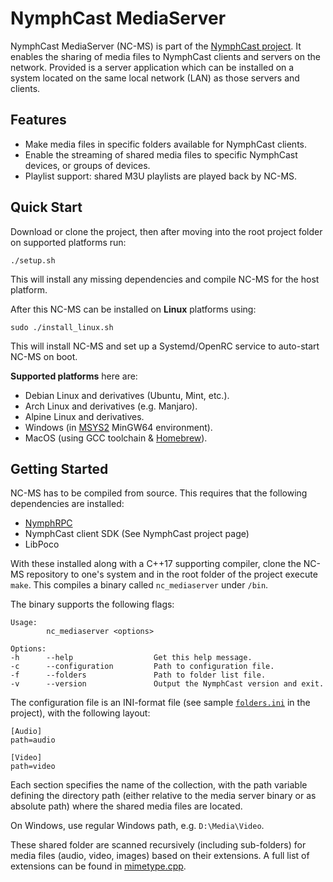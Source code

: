 # NymphCast MediaServer #

NymphCast MediaServer (NC-MS) is part of the [NymphCast project](https://github.com/MayaPosch/NymphCast). It enables the sharing of media files to NymphCast clients and servers on the network. Provided is a server application which can be installed on a system located on the same local network (LAN) as those servers and clients.


## Features ##


* Make media files in specific folders available for NymphCast clients.
* Enable the streaming of shared media files to specific NymphCast devices, or groups of devices.
* Playlist support: shared M3U playlists are played back by NC-MS.

## Quick Start ##

Download or clone the project, then after moving into the root project folder on supported platforms run:

```
./setup.sh
```

This will install any missing dependencies and compile NC-MS for the host platform. 

After this NC-MS can be installed on **Linux** platforms using:

```
sudo ./install_linux.sh
```

This will install NC-MS and set up a Systemd/OpenRC service to auto-start NC-MS on boot.

**Supported platforms** here are:

* Debian Linux and derivatives (Ubuntu, Mint, etc.).
* Arch Linux and derivatives (e.g. Manjaro).
* Alpine Linux and derivatives.
* Windows (in [MSYS2](http://msys2.org/) MinGW64 environment).
* MacOS (using GCC toolchain & [Homebrew](https://brew.sh/)).

## Getting Started ##

NC-MS has to be compiled from source. This requires that the following dependencies are installed:

* [NymphRPC](https://github.com/MayaPosch/NymphRPC)
* NymphCast client SDK (See NymphCast project page)
* LibPoco

With these installed along with a C++17 supporting compiler, clone the NC-MS repository to one's system and in the root folder of the project execute `make`. This compiles a binary called `nc_mediaserver` under `/bin`.

The binary supports the following flags:

```
Usage:
        nc_mediaserver <options>

Options:
-h      --help                  Get this help message.
-c      --configuration         Path to configuration file.
-f      --folders               Path to folder list file.
-v      --version               Output the NymphCast version and exit.
```

The configuration file is an INI-format file (see sample [`folders.ini`](folders.ini) in the project), with the following layout:

```
[Audio]
path=audio

[Video]
path=video
```

Each section specifies the name of the collection, with the path variable defining the directory path (either relative to the media server binary or as absolute path) where the shared media files are located. 

On Windows, use regular Windows path, e.g. `D:\Media\Video`.

These shared folder are scanned recursively (including sub-folders) for media files (audio, video, images) based on their extensions. A full list of extensions can be found in [mimetype.cpp](src/mimetype.cpp).